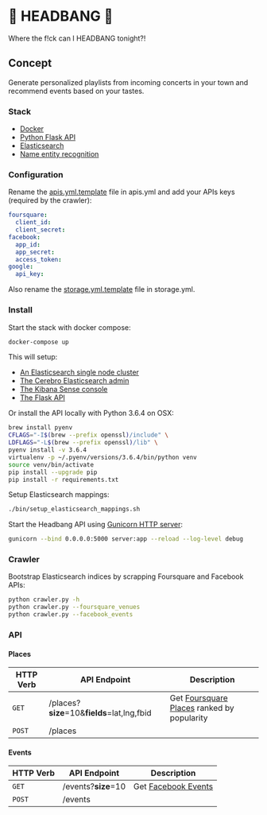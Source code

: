 # 🤘 HEADBANG 🤘

Where the f!ck can I HEADBANG tonight?!

## Concept

Generate personalized playlists from incoming concerts in your town and recommend events based on your tastes.

### Stack
- [Docker](https://www.docker.com/)
- [Python Flask API](http://flask.pocoo.org/)
- [Elasticsearch](https://www.elastic.co/)
- [Name entity recognition](https://github.com/Franck-Dernoncourt/NeuroNER)

### Configuration
Rename the [apis.yml.template](app/config/apis.yml.template) file in apis.yml and add your APIs keys (required by the crawler):
```yml
foursquare:
  client_id:
  client_secret:
facebook:
  app_id:
  app_secret:
  access_token:
google:
  api_key:
```

Also rename the [storage.yml.template](app/config/storage.yml.template) file in storage.yml.

### Install
Start the stack with docker compose:

```bash
docker-compose up
```

This will setup:
- [An Elasticsearch single node cluster](http://localhost:9200)
- [The Cerebro Elasticsearch admin](http://localhost:9000/#/overview?host=http:%2F%2Felasticsearch:9200)
- [The Kibana Sense console](http://localhost:5601/app/kibana#/dev_tools/console)
- [The Flask API](http://localhost:5000)

Or install the API locally with Python 3.6.4 on OSX:
```bash
brew install pyenv
CFLAGS="-I$(brew --prefix openssl)/include" \
LDFLAGS="-L$(brew --prefix openssl)/lib" \
pyenv install -v 3.6.4
virtualenv -p ~/.pyenv/versions/3.6.4/bin/python venv
source venv/bin/activate
pip install --upgrade pip
pip install -r requirements.txt
```

Setup Elasticsearch mappings:
```bash
./bin/setup_elasticsearch_mappings.sh
```

Start the Headbang API using [Gunicorn HTTP server](http://gunicorn.org/):
```bash
gunicorn --bind 0.0.0.0:5000 server:app --reload --log-level debug
```

### Crawler

Bootstrap Elasticsearch indices by scrapping Foursquare and Facebook APIs:

```bash
python crawler.py -h
python crawler.py --foursquare_venues
python crawler.py --facebook_events
```

### API

#### Places

| HTTP Verb | API Endpoint                                | Description
| --------- | ------------------------------------------- | ------------
| `GET`     | /places?**size**=10&**fields**=lat,lng,fbid | Get [Foursquare Places](https://developer.foursquare.com/places-api) ranked by popularity
| `POST`    | /places                                     |

#### Events

| HTTP Verb | API Endpoint                | Description
| --------- | --------------------------- | ------------
| `GET`     | /events?**size**=10         | Get [Facebook Events](https://developers.facebook.com/docs/graph-api/reference/event)
| `POST`    | /events                     |
